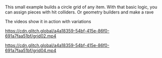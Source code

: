 This small example builds a circle grid of any item. 
With that basic logic, you can assign pieces with hit colliders. Or geometry builders and make a rave

The videos show it in action with variations

https://cdn.glitch.global/a4a18359-54bf-415e-86f0-691a7faa51bf/grid02.mp4

https://cdn.glitch.global/a4a18359-54bf-415e-86f0-691a7faa51bf/grid04.mp4
